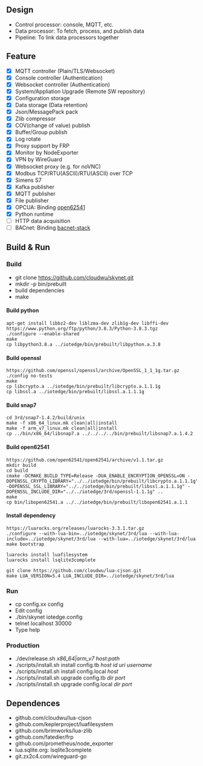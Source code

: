 ## Design
* Control processor: console, MQTT, etc.
* Data processor: To fetch, process, and publish data
* Pipeline: To link data processors together
## Feature
- [x] MQTT controller (Plain/TLS/Websocket)
- [x] Console controller (Authentication)
- [x] Websocket controller (Authentication)
- [x] System/Appliation Upgrade (Remote SW repository)
- [x] Configuration storage
- [x] Data storage (Data retention)
- [x] Json/MessagePack pack
- [x] Zlib compressor
- [x] COV(change of value) publish
- [x] Buffer/Group publish
- [x] Log rotate
- [x] Proxy support by FRP
- [x] Monitor by NodeExporter
- [x] VPN by WireGuard
- [x] Websocket proxy (e.g. for noVNC)
- [x] Modbus TCP/RTU(ASCII)/RTU(ASCII) over TCP
- [x] Simens S7
- [x] Kafka publisher
- [x] MQTT publisher
- [x] File publisher
- [x] OPCUA: Binding [open62541](https://open62541.org/)
- [x] Python runtime
- [ ] HTTP data acquisition
- [ ] BACnet: Binding [bacnet-stack](http://bacnet.sourceforge.net/)
## Build & Run
### Build
* git clone https://github.com/cloudwu/skynet.git
* mkdir -p bin/prebuilt
* build dependencies
* make
#### Build python
```
apt-get install libbz2-dev liblzma-dev zlib1g-dev libffi-dev
https://www.python.org/ftp/python/3.8.3/Python-3.8.3.tgz
./configure --enable-shared
make
cp libpython3.8.a ../iotedge/bin/prebuilt/libpython.a.3.8
```
#### Build openssl
```
https://github.com/openssl/openssl/archive/OpenSSL_1_1_1g.tar.gz
./config no-tests
make
cp libcrypto.a ../iotedge/bin/prebuilt/libcrypto.a.1.1.1g
cp libssl.a ../iotedge/bin/prebuilt/libssl.a.1.1.1g
```
#### Build snap7
```
cd 3rd/snap7-1.4.2/build/unix
make -f x86_64_linux.mk clean|all|install
make -f arm_v7_linux.mk clean|all|install
cp ../bin/x86_64/libsnap7.a ../../../../bin/prebuilt/libsnap7.a.1.4.2
```
#### Build open62541
```
https://github.com/open62541/open62541/archive/v1.1.tar.gz
mkdir build
cd build
cmake -DCMAKE_BUILD_TYPE=Release -DUA_ENABLE_ENCRYPTION_OPENSSL=ON -DOPENSSL_CRYPTO_LIBRARY="../../iotedge/bin/prebuilt/libcrypto.a.1.1.1g" -DOPENSSL_SSL_LIBRARY="../../iotedge/bin/prebuilt/libssl.a.1.1.1g" -DOPENSSL_INCLUDE_DIR="../../iotedge/3rd/openssl-1.1.1g" ..
make
cp bin/libopen62541.a ../../iotedge/bin/prebuilt/libopen62541.a.1.1
```
#### Install dependency
```
https://luarocks.org/releases/luarocks-3.3.1.tar.gz
./configure --with-lua-bin=../iotedge/skynet/3rd/lua --with-lua-include=../iotedge/skynet/3rd/lua --with-lua=../iotedge/skynet/3rd/lua
make bootstrap

luarocks install luafilesystem
luarocks install lsqlite3complete

git clone https://github.com/cloudwu/lua-cjson.git
make LUA_VERSION=5.4 LUA_INCLUDE_DIR=../iotedge/skynet/3rd/lua
```
### Run
* cp config.xx config
* Edit config
* ./bin/skynet iotedge.config
* telnet localhost 30000
* Type help
### Production
* ./dev/release.sh *x86_64|arm_v7 host:path*
* ./scripts/install.sh install config.tb *host id uri username*
* ./scripts/install.sh install config.local *host*
* ./scripts/install.sh upgrade config.tb *dir port*
* ./scripts/install.sh upgrade config.local *dir port*
## Dependences
* github.com/cloudwu/lua-cjson
* github.com/keplerproject/luafilesystem
* github.com/brimworks/lua-zlib
* github.com/fatedier/frp
* github.com/prometheus/node_exporter
* lua.sqlite.org: lsqlite3complete
* git.zx2c4.com/wireguard-go
